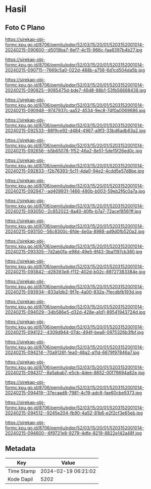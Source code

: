 # Hasil

## Foto C Plano

https://sirekap-obj-formc.kpu.go.id/8706/pemilu/pdpr/52/03/15/20/01/5203152001014-20240215-090600--d5019ba7-8ef7-4c15-966c-faa8397b4b27.jpg

https://sirekap-obj-formc.kpu.go.id/8706/pemilu/pdpr/52/03/15/20/01/5203152001014-20240215-090715--7669c5a0-022d-488b-a756-6d1cd504da5b.jpg

https://sirekap-obj-formc.kpu.go.id/8706/pemilu/pdpr/52/03/15/20/01/5203152001014-20240215-090825--9085475d-bde7-46d8-88b1-53fb56668438.jpg

https://sirekap-obj-formc.kpu.go.id/8706/pemilu/pdpr/52/03/15/20/01/5203152001014-20240215-090948--9747937c-aa52-4534-9ec8-74f0a0069686.jpg

https://sirekap-obj-formc.kpu.go.id/8706/pemilu/pdpr/52/03/15/20/01/5203152001014-20240215-092533--88f9ce92-d484-4967-a9f3-33bd6adb63a2.jpg

https://sirekap-obj-formc.kpu.go.id/8706/pemilu/pdpr/52/03/15/20/01/5203152001014-20240215-092656--b5b65078-1f52-46a2-8e51-5de15f26ed0c.jpg

https://sirekap-obj-formc.kpu.go.id/8706/pemilu/pdpr/52/03/15/20/01/5203152001014-20240215-092833--f2b76393-5c11-4da0-94e2-4cdd5e57d8be.jpg

https://sirekap-obj-formc.kpu.go.id/8706/pemilu/pdpr/52/03/15/20/01/5203152001014-20240215-092947--ad409931-1466-480b-b003-59eb2f6c0a7a.jpg

https://sirekap-obj-formc.kpu.go.id/8706/pemilu/pdpr/52/03/15/20/01/5203152001014-20240215-093050--2c852022-8a40-40fb-b7a7-72acef8561ff.jpg

https://sirekap-obj-formc.kpu.go.id/8706/pemilu/pdpr/52/03/15/20/01/5203152001014-20240215-093150--56c8300c-6fde-4e0a-8988-ad9d0fb520a2.jpg

https://sirekap-obj-formc.kpu.go.id/8706/pemilu/pdpr/52/03/15/20/01/5203152001014-20240215-093305--7d2ab0fa-e98d-49e5-8f43-3ba1197cb380.jpg

https://sirekap-obj-formc.kpu.go.id/8706/pemilu/pdpr/52/03/15/20/01/5203152001014-20240215-093842--d28393e8-f112-402d-b02c-89727383384e.jpg

https://sirekap-obj-formc.kpu.go.id/8706/pemilu/pdpr/52/03/15/20/01/5203152001014-20240215-093934--833a1db2-9f7e-4a00-832a-7fecdbfb193d.jpg

https://sirekap-obj-formc.kpu.go.id/8706/pemilu/pdpr/52/03/15/20/01/5203152001014-20240215-094029--34b586e5-d32d-428e-a1d1-89541943724d.jpg

https://sirekap-obj-formc.kpu.go.id/8706/pemilu/pdpr/52/03/15/20/01/5203152001014-20240215-094122--4309d944-07dc-494f-bea6-0975326b3fbf.jpg

https://sirekap-obj-formc.kpu.go.id/8706/pemilu/pdpr/52/03/15/20/01/5203152001014-20240215-094214--70a9126f-1ea0-48a2-a11d-6679f97846a7.jpg

https://sirekap-obj-formc.kpu.go.id/8706/pemilu/pdpr/52/03/15/20/01/5203152001014-20240215-094317--8a5abab7-e5cb-4dee-8652-00f79694a82e.jpg

https://sirekap-obj-formc.kpu.go.id/8706/pemilu/pdpr/52/03/15/20/01/5203152001014-20240215-094419--37ecaad8-7981-4c19-adc8-fae60cbe9373.jpg

https://sirekap-obj-formc.kpu.go.id/8706/pemilu/pdpr/52/03/15/20/01/5203152001014-20240215-094512--9245e204-fb90-4a52-81b6-e2f2cf3e65eb.jpg

https://sirekap-obj-formc.kpu.go.id/8706/pemilu/pdpr/52/03/15/20/01/5203152001014-20240215-094600--6f9721e8-9279-4dfe-8219-8822e142a48f.jpg


## Metadata

| Key        | Value               |
| ---------- | ------------------- |
| Time Stamp | 2024-02-19 06:21:02 |
| Kode Dapil | 5202                |



